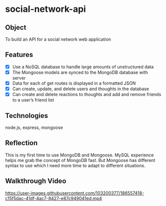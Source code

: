 # social-network-api

## Object
To build an API for a social network web application

## Features
- [x] Use a NoSQL database to handle large amounts of unstructured data
- [x] The Mongoose models are synced to the MongoDB database with server
- [x] Data for each of get routes is displayed in a formatted JSON
- [x] Can create, update, and delete users and thoughts in the database
- [x] Can create and delete reactions to thoughts and add and remove friends to a user’s friend list

## Technologies
node.js, express, mongoose

## Reflection
This is my first time to use MongoDB and Mongoose. MySQL experience helps me grab the concept of MongoDB fast. But Mongoose has different syntax to use which I need more time to adapt to different situations.

## Walkthrough Video
https://user-images.githubusercontent.com/103200377/186557418-c15f5dac-41df-4ac7-8427-e87c949041ed.mp4

